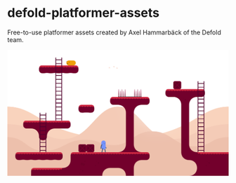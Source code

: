 # defold-platformer-assets
Free-to-use platformer assets created by Axel Hammarbäck of the Defold team.

![Platformer Assets example](example.png)

